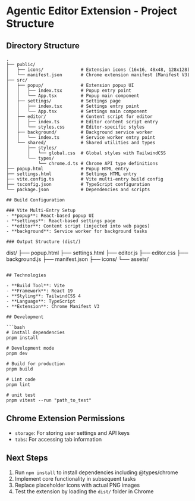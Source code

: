 # Agentic Editor Extension - Project Structure

## Directory Structure

```
.
├── public/
│   ├── icons/              # Extension icons (16x16, 48x48, 128x128)
│   └── manifest.json       # Chrome extension manifest (Manifest V3)
├── src/
│   ├── popup/              # Extension popup UI
│   │   ├── index.tsx       # Popup entry point
│   │   └── App.tsx         # Popup main component
│   ├── settings/           # Settings page
│   │   ├── index.tsx       # Settings entry point
│   │   └── App.tsx         # Settings main component
│   ├── editor/             # Content script for editor
│   │   ├── index.ts        # Editor content script entry
│   │   └── styles.css      # Editor-specific styles
│   ├── background/         # Background service worker
│   │   └── index.ts        # Service worker entry point
│   └── shared/             # Shared utilities and types
│       ├── styles/
│       │   └── global.css  # Global styles with TailwindCSS
│       └── types/
│           └── chrome.d.ts # Chrome API type definitions
├── popup.html              # Popup HTML entry
├── settings.html           # Settings HTML entry
├── vite.config.ts          # Vite multi-entry build config
├── tsconfig.json           # TypeScript configuration
└── package.json            # Dependencies and scripts

## Build Configuration

### Vite Multi-Entry Setup
- **popup**: React-based popup UI
- **settings**: React-based settings page
- **editor**: Content script (injected into web pages)
- **background**: Service worker for background tasks

### Output Structure (dist/)
```
dist/
├── popup.html
├── settings.html
├── editor.js
├── editor.css
├── background.js
├── manifest.json
├── icons/
└── assets/
```

## Technologies

- **Build Tool**: Vite
- **Framework**: React 19
- **Styling**: TailwindCSS 4
- **Language**: TypeScript
- **Extension**: Chrome Manifest V3

## Development

```bash
# Install dependencies
pnpm install

# Development mode
pnpm dev

# Build for production
pnpm build

# Lint code
pnpm lint

# unit test
pnpm vitest --run "path_to_test"

```

## Chrome Extension Permissions

- `storage`: For storing user settings and API keys
- `tabs`: For accessing tab information

## Next Steps

1. Run `npm install` to install dependencies including @types/chrome
2. Implement core functionality in subsequent tasks
3. Replace placeholder icons with actual PNG images
4. Test the extension by loading the `dist/` folder in Chrome
